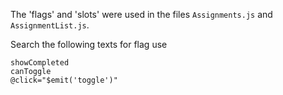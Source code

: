 The 'flags' and 'slots' were used in the files `Assignments.js` and `AssignmentList.js`.

Search the following texts for flag use

```
showCompleted
canToggle
@click="$emit('toggle')"
```
